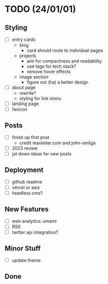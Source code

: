 # TODO (24/01/01)

## Styling

- [ ] entry cards
  - blog
    - card should route to individual pages
  - projects
    - aim for compactness and readability
    - use tags for tech stack?
    - remove hover effects
  - image section
    - figure out (ha) a better design
- [ ] about page
  - rewrite?
  - styling for link menu
- [ ] landing page
- [ ] favicon

## Posts

- [ ] finish up first post
  - credit maxleiter.com and john-smilga
- [ ] 2023 review
- [ ] jot down ideas for new posts

## Deployment

- [ ] github readme
- [ ] vercel or aws
- [ ] headless cms?

## New Features

- [ ] web analytics: umami
- [ ] RSS
- [ ] twitter api integration?

## Minor Stuff

- [ ] update theme

## Done

